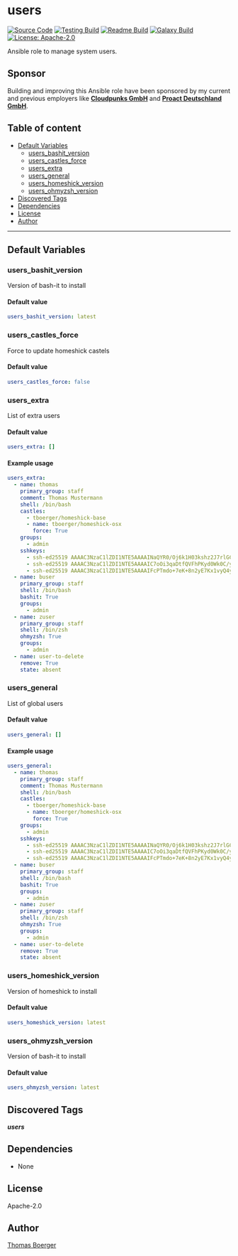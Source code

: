 # users

[![Source Code](https://img.shields.io/badge/github-source%20code-blue?logo=github&logoColor=white)](https://github.com/rolehippie/users) [![Testing Build](https://github.com/rolehippie/users/workflows/testing/badge.svg)](https://github.com/rolehippie/users/actions?query=workflow%3Atesting) [![Readme Build](https://github.com/rolehippie/users/workflows/readme/badge.svg)](https://github.com/rolehippie/users/actions?query=workflow%3Areadme) [![Galaxy Build](https://github.com/rolehippie/users/workflows/galaxy/badge.svg)](https://github.com/rolehippie/users/actions?query=workflow%3Agalaxy) [![License: Apache-2.0](https://img.shields.io/github/license/rolehippie/users)](https://github.com/rolehippie/users/blob/master/LICENSE)

Ansible role to manage system users.

## Sponsor

Building and improving this Ansible role have been sponsored by my current and previous employers like **[Cloudpunks GmbH](https://cloudpunks.de)** and **[Proact Deutschland GmbH](https://www.proact.eu)**.

## Table of content

- [Default Variables](#default-variables)
  - [users_bashit_version](#users_bashit_version)
  - [users_castles_force](#users_castles_force)
  - [users_extra](#users_extra)
  - [users_general](#users_general)
  - [users_homeshick_version](#users_homeshick_version)
  - [users_ohmyzsh_version](#users_ohmyzsh_version)
- [Discovered Tags](#discovered-tags)
- [Dependencies](#dependencies)
- [License](#license)
- [Author](#author)

---

## Default Variables

### users_bashit_version

Version of bash-it to install

#### Default value

```YAML
users_bashit_version: latest
```

### users_castles_force

Force to update homeshick castels

#### Default value

```YAML
users_castles_force: false
```

### users_extra

List of extra users

#### Default value

```YAML
users_extra: []
```

#### Example usage

```YAML
users_extra:
  - name: thomas
    primary_group: staff
    comment: Thomas Mustermann
    shell: /bin/bash
    castles:
      - tboerger/homeshick-base
      - name: tboerger/homeshick-osx
        force: True
    groups:
      - admin
    sshkeys:
      - ssh-ed25519 AAAAC3NzaC1lZDI1NTE5AAAAINaQYR0/Oj6k1H03kshz2J7rlGCaDSuaGPhhOs9FcZfn tboerger@host1
      - ssh-ed25519 AAAAC3NzaC1lZDI1NTE5AAAAIC7oOi3qaDtfQVFhPKyd0Wk0C/y+QM71vtln8Rl44NlB tboerger@host2
      - ssh-ed25519 AAAAC3NzaC1lZDI1NTE5AAAAIFcPTmdo+7eK+8n2yE7Kx1vyQ4yJwHBngvQOt1MPhKhR tboerger@host3
  - name: buser
    primary_group: staff
    shell: /bin/bash
    bashit: True
    groups:
      - admin
  - name: zuser
    primary_group: staff
    shell: /bin/zsh
    ohmyzsh: True
    groups:
      - admin
  - name: user-to-delete
    remove: True
    state: absent
```

### users_general

List of global users

#### Default value

```YAML
users_general: []
```

#### Example usage

```YAML
users_general:
  - name: thomas
    primary_group: staff
    comment: Thomas Mustermann
    shell: /bin/bash
    castles:
      - tboerger/homeshick-base
      - name: tboerger/homeshick-osx
        force: True
    groups:
      - admin
    sshkeys:
      - ssh-ed25519 AAAAC3NzaC1lZDI1NTE5AAAAINaQYR0/Oj6k1H03kshz2J7rlGCaDSuaGPhhOs9FcZfn tboerger@host1
      - ssh-ed25519 AAAAC3NzaC1lZDI1NTE5AAAAIC7oOi3qaDtfQVFhPKyd0Wk0C/y+QM71vtln8Rl44NlB tboerger@host2
      - ssh-ed25519 AAAAC3NzaC1lZDI1NTE5AAAAIFcPTmdo+7eK+8n2yE7Kx1vyQ4yJwHBngvQOt1MPhKhR tboerger@host3
  - name: buser
    primary_group: staff
    shell: /bin/bash
    bashit: True
    groups:
      - admin
  - name: zuser
    primary_group: staff
    shell: /bin/zsh
    ohmyzsh: True
    groups:
      - admin
  - name: user-to-delete
    remove: True
    state: absent
```

### users_homeshick_version

Version of homeshick to install

#### Default value

```YAML
users_homeshick_version: latest
```

### users_ohmyzsh_version

Version of bash-it to install

#### Default value

```YAML
users_ohmyzsh_version: latest
```

## Discovered Tags

**_users_**


## Dependencies

- None

## License

Apache-2.0

## Author

[Thomas Boerger](https://github.com/tboerger)
